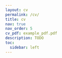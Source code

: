 ```yaml
---
layout: cv
permalink: /cv/
title: cv
nav: true
nav_order: 5
cv_pdf: example_pdf.pdf
description: TODO
toc:
  sidebar: left
---
```

